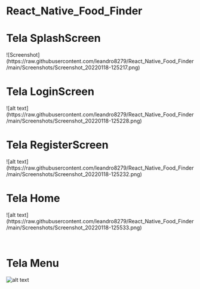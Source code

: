# React_Native_Food_Finder


<h1>Tela SplashScreen</h1>
![Screenshot](https://raw.githubusercontent.com/leandro8279/React_Native_Food_Finder/main/Screenshots/Screenshot_20220118-125217.png)

<br/>
<h1>Tela LoginScreen</h1>
![alt text](https://raw.githubusercontent.com/leandro8279/React_Native_Food_Finder/main/Screenshots/Screenshot_20220118-125228.png)

<br/>
<h1>Tela RegisterScreen</h1>
![alt text](https://raw.githubusercontent.com/leandro8279/React_Native_Food_Finder/main/Screenshots/Screenshot_20220118-125232.png)

<br/>
<h1>Tela Home</h1>
![alt text](https://raw.githubusercontent.com/leandro8279/React_Native_Food_Finder/main/Screenshots/Screenshot_20220118-125533.png)

<br/><h1>Tela Menu</h1>
![alt text](https://raw.githubusercontent.com/leandro8279/React_Native_Food_Finder/main/Screenshots/Screenshot_20220118-125537.png)

<br/>
